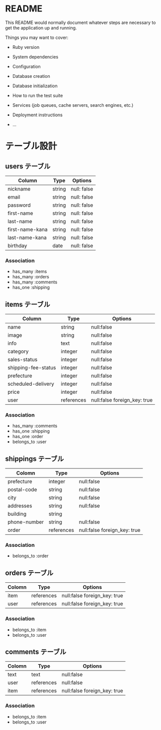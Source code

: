 # README

This README would normally document whatever steps are necessary to get the
application up and running.

Things you may want to cover:

* Ruby version

* System dependencies

* Configuration

* Database creation

* Database initialization

* How to run the test suite

* Services (job queues, cache servers, search engines, etc.)

* Deployment instructions

* ...

# テーブル設計

## users テーブル

| Column          | Type   | Options      |
| --------------- | ------ | ------------ |
| nickname        | string | null: false  |
| email           | string | null: false  |
| password        | string | null: false  |
| first-name      | string | null: false  |
| last-name       | string | null: false  |
| first-name-kana | string | null: false  |
| last-name-kana  | string | null: false  |
| birthday        | date   | null: false  |

### Association

- has_many :items
- has_many :orders
- has_many :comments
- has_one :shipping

## items テーブル

| Column              | Type       | Options                      |
| ------------------- | ---------- | ---------------------------- |
| name                | string     | null:false                   |
| image               | string     | null:false                   |
| info                | text       | null:false                   |
| category            | integer    | null:false                   |
| sales-status        | integer    | null:false                   |
| shipping-fee-status | integer    | null:false                   |
| prefecture          | integer    | null:false                   |
| scheduled-delivery  | integer    | null:false                   |
| price               | integer    | null:false                   |
| user                | references | null:false foreign_key: true |


### Association

- has_many :comments
- has_one :shipping
- has_one :order
- belongs_to :user

## shippings テーブル

| Colomn         | Type       | Options                      |
| -------------- | ---------- | ---------------------------- |
| prefecture     | integer    | null:false                   |
| postal-code    | string     | null:false                   |
| city           | string     | null:false                   |
| addresses      | string     | null:false                   |
| building       | string     |                              |
| phone-number   | string     | null:false                   |
| order          | references | null:false foreign_key: true |

### Association

- belongs_to :order

## orders テーブル

| Colomn   | Type       | Options                      |
| -------- | ---------- | ---------------------------- |
| item     | references | null:false foreign_key: true |
| user     | references | null:false foreign_key: true |

### Association

- belongs_to :item
- belongs_to :user

## comments テーブル

| Colomn  | Type       | Options                      |
| ------- | ---------- | ---------------------------- |
| text    | text       | null:false                   |
| user    | references | null:false                   |
| item    | references | null:false foreign_key: true |

### Association

- belongs_to :item
- belongs_to :user